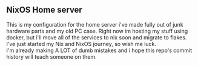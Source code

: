 ## NixOS Home server
This is my configuration for the home server i've made fully out of junk hardware parts and my old PC case. Right now im hosting my stuff using docker, but i'll move all of the services to nix soon and migrate to flakes.     
I've just started my Nix and NixOS journey, so wish me luck.     
I'm already making A LOT of dumb mistakes and i hope this repo's commit history will teach someone on them.
